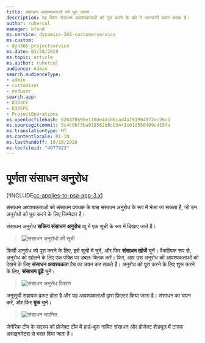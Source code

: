 ```yaml
---
title: संसाधन आवश्यकताओं को पूरा करना
description: यह विषय संसाधन आवश्यकताओं को पूरा करने के बारे में जानकारी प्रदान करता है।
author: ruhercul
manager: kfend
ms.service: dynamics-365-customerservice
ms.custom:
- dyn365-projectservice
ms.date: 03/28/2019
ms.topic: article
ms.author: ruhercul
audience: Admin
search.audienceType:
- admin
- customizer
- enduser
search.app:
- D365CE
- D365PS
- ProjectOperations
ms.openlocfilehash: 626828b96e110de4dcb6cad4a191994972ec26c3
ms.sourcegitcommit: 5c4c9bf3ba018562d6cb3443c01d550489c415fa
ms.translationtype: HT
ms.contentlocale: hi-IN
ms.lasthandoff: 10/16/2020
ms.locfileid: "4077923"
---
```

# <a name="fulfilling-resource-requests"></a>पूर्णता संसाधन अनुरोध

[!INCLUDE[cc-applies-to-psa-app-3.x](../includes/cc-applies-to-psa-app-3x.md)]

संसाधन आवश्यकताओं को संसाधन प्रबंधक के पास संसाधन अनुरोध के रूप में भेजा जा सकता है, जो उन अनुरोधों को पूरा करने के लिए जिम्मेदार है।

संसाधन अनुरोध **सक्रिय संसाधन अनुरोध** व्यू में एक सूची के रूप में दिखाए जाते हैं।

> ![संसाधन अनुरोधों की सूची](media/Resource-Management-image59.png)

किसी अनुरोध को पूरा करने के लिए, इसे सूची में चुनें, और फिर **संसाधन खोजें** चुनें। वैकल्पिक रूप से, अनुरोध को खोलने के लिए एक पंक्ति पर डबल-क्लिक करें। फिर, आप उस अनुरोध की आवश्यकताओं को देखने के लिए **संसाधन आवश्यकता** टैब का चयन कर सकते हैं। अनुरोध को पूरा करने के लिए शुरू करने के लिए, **संसाधन ढूंढें** चुनें।

> ![संसाधन अनुरोध विवरण](media/Resource-Management-image60.png)

अनुसूची सहायक प्रकट होता है और यह आवश्यकताओं द्वारा फ़िल्टर किया जाता है। संसाधन का चयन करें, और फिर **बुक** चुनें।

> ![संसाधन चयनित](media/Resource-Management-image61.png)

जेनेरिक टीम के सदस्य को प्रोजेक्ट टीम में हार्ड-बुक नामित संसाधन और प्रोजेक्ट शेड्यूल में टास्क असाइनमेंट्स से बदल दिया जाता है।
